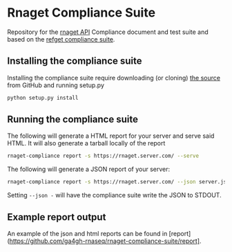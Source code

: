 # Rnaget Compliance Suite

Repository for the [rnaget API](https://github.com/ga4gh-rnaseq/schema) Compliance document and test suite and based on the [refget compliance suite](https://github.com/ga4gh/refget-compliance-suite).

## Installing the compliance suite

Installing the compliance suite require downloading (or cloning)
[the source](ihttps://github.com/ga4gh-rnaseq/rnaget-compliance-suite)
from GitHub and running setup.py

```bash
python setup.py install
```

## Running the compliance suite

The following will generate a HTML report for your server and serve said HTML. It will also generate a tarball locally of the report

```bash
rnaget-compliance report -s https://rnaget.server.com/ --serve
```

The following will generate a JSON report of your server:

```bash
rnaget-compliance report -s https://rnaget.server.com/ --json server.json
```

Setting `--json -` will have the compliance suite write the JSON to STDOUT.

## Example report output

An example of the json and html reports can be found in
[report](https://github.com/ga4gh-rnaseq/rnaget-compliance-suite/report].
